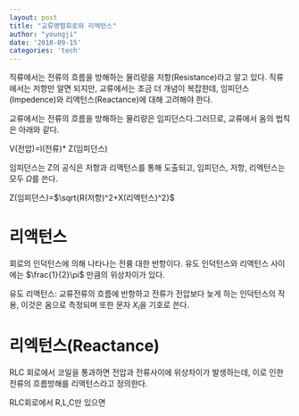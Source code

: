 ```yaml
---
layout: post
title: "교류병렬회로와 리엑턴스"
author: "youngji"
date: '2018-09-15'
categories: 'tech'
---
```


직류에서는 전류의 흐름을 방해하는 물리량을 저항(Resistance)라고 알고 있다. 직류에서는 저항만 알면 되지만, 교류에서는 조금 더 개념이 복잡한데, 임피던스(Impedence)와 리액턴스(Reactance)에 대해 고려해야 한다.

교류에서는 전류의 흐름을 방해하는 물리량은 임피던스다.그러므로, 교류에서 옴의 법칙은 아래와 같다.

V(전압)=I(전류)* Z(임피던스)

임피던스는 Z의 공식은 저항과 리엑턴스를 통해 도출되고, 임피던스, 저항, 리엑턴스는 모두 $\Omega$를 쓴다.

Z(임피던스)=$\sqrt{R(저항)^2+X(리엑턴스)^2}$
# 리액턴스
회로의 인덕턴스에 의해 나타나는 전륭 대한 반항이다. 유도 인덕턴스와 리액턴스 사이에는 $\frac{1}{2}\pi$ 만큼의 위상차이가 있다.

유도 리액턴스: 교류전류의 흐름에 반항하고 전류가 전압보다 늦게 하는 인덕턴스의 작용, 이것은 옴으로 측정되며 또한 문자 $X_{l}$을 기호로 쓴다.



# 리엑턴스(Reactance)

RLC 회로에서 코일을 통과하면 전압과 전류사이에 위상차이가 발생하는데, 이로 인한 전류의 흐름방해를 리액턴스라고 정의한다.

RLC회로에서 R,L,C만 있으면
